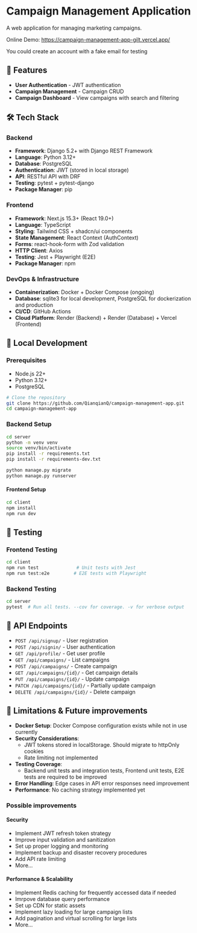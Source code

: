 # Campaign Management Application

A web application for managing marketing campaigns.

Online Demo: https://campaign-management-app-gilt.vercel.app/

You could create an account with a fake email for testing

##  🚀 Features
- **User Authentication** - JWT authentication
- **Campaign Management** - Campaign CRUD
- **Campaign Dashboard** - View campaigns with search and filtering

## 🛠️ Tech Stack

### Backend
- **Framework**: Django 5.2+ with Django REST Framework
- **Language**: Python 3.12+
- **Database**: PostgreSQL
- **Authentication**: JWT (stored in local storage)
- **API**: RESTful API with DRF
- **Testing**: pytest + pytest-django
- **Package Manager**: pip

### Frontend
- **Framework**: Next.js 15.3+ (React 19.0+)
- **Language**: TypeScript
- **Styling**: Tailwind CSS + shadcn/ui components
- **State Management**: React Context (AuthContext)
- **Forms**: react-hook-form with Zod validation
- **HTTP Client**: Axios
- **Testing**: Jest + Playwright (E2E)
- **Package Manager**: npm

### DevOps & Infrastructure
- **Containerization**: Docker + Docker Compose (ongoing)
- **Database**: sqlite3 for local development, PostgreSQL for dockerization and production
- **CI/CD**: GitHub Actions
- **Cloud Platform**: Render (Backend) + Render (Database) + Vercel (Frontend)

## 🚀 Local Development

### Prerequisites
- Node.js 22+
- Python 3.12+
- PostgreSQL

```bash
# Clone the repository
git clone https://github.com/QianqianQ/campaign-management-app.git
cd campaign-management-app
```

### Backend Setup
```bash
cd server
python -m venv venv
source venv/bin/activate
pip install -r requirements.txt
pip install -r requirements-dev.txt

python manage.py migrate
python manage.py runserver
```

#### Frontend Setup
```bash
cd client
npm install
npm run dev
```

## 🧪 Testing

### Frontend Testing
```bash
cd client
npm run test              # Unit tests with Jest
npm run test:e2e         # E2E tests with Playwright
```

### Backend Testing
```bash
cd server
pytest  # Run all tests. --cov for coverage. -v for verbose output
```

## 📝 API Endpoints


- `POST /api/signup/` - User registration
- `POST /api/signin/` - User authentication
- `GET /api/profile/` - Get user profile
- `GET /api/campaigns/` - List campaigns
- `POST /api/campaigns/` - Create campaign
- `GET /api/campaigns/{id}/` - Get campaign details
- `PUT /api/campaigns/{id}/` - Update campaign
- `PATCH /api/campaigns/{id}/` - Partially update campaign
- `DELETE /api/campaigns/{id}/` - Delete campaign


## 🚧 Limitations & Future improvements

- **Docker Setup**: Docker Compose configuration exists while not in use currently
- **Security Considerations**:
  - JWT tokens stored in localStorage. Should migrate to httpOnly cookies
  - Rate limiting not implemented
- **Testing Coverage**:
  - Backend unit tests and integration tests, Frontend unit tests, E2E tests are required to be improved
- **Error Handling**: Edge cases in API error responses need improvement
- **Performance**: No caching strategy implemented yet

### Possible improvements

#### Security
- Implement JWT refresh token strategy
- Improve input validation and sanitization
- Set up proper logging and monitoring
- Implement backup and disaster recovery procedures
- Add API rate limiting
- More...

#### Performance & Scalability
- Implement Redis caching for frequently accessed data if needed
- Imrpove database query performance
- Set up CDN for static assets
- Implement lazy loading for large campaign lists
- Add pagination and virtual scrolling for large lists
- More...
